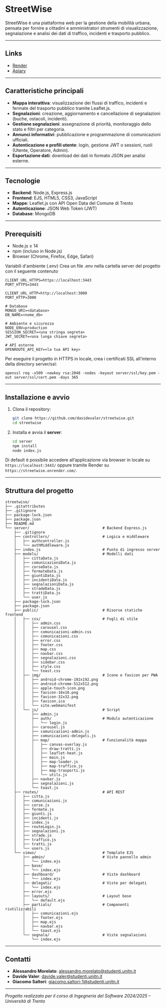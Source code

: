 # StreetWise

StreetWise è una piattaforma web per la gestione della mobilità urbana, pensata per fornire a cittadini e amministratori strumenti di visualizzazione, segnalazione e analisi dei dati di traffico, incidenti e trasporto pubblico.

---

## Links
- [Render](https://streetwise.onrender.com/)
- [Apiary](https://app.apiary.io/streetwise/)

---

## Caratteristiche principali

- **Mappa interattiva**: visualizzazione dei flussi di traffico, incidenti e fermate del trasporto pubblico tramite Leaflet.js.
- **Segnalazioni**: creazione, aggiornamento e cancellazione di segnalazioni (buche, ostacoli, incidenti).
- **Gestione segnalazioni**: assegnazione di priorità, monitoraggio dello stato e filtri per categoria.
- **Annunci informativi**: pubblicazione e programmazione di comunicazioni ufficiali.
- **Autenticazione e profili utente**: login, gestione JWT o sessioni, ruoli (Utente, Operatore, Admin).
- **Esportazione dati**: download dei dati in formato JSON per analisi esterne.

---

## Tecnologie

- **Backend**: Node.js, Express.js
- **Frontend**: EJS, HTML5, CSS3, JavaScript
- **Mappe**: Leaflet.js con API Open Data del Comune di Trento
- **Autenticazione**: JSON Web Token (JWT)
- **Database**: MongoDB

---

## Prerequisiti

- Node.js ≥ 14
- npm (incluso in Node.js)
- Browser (Chrome, Firefox, Edge, Safari)

Variabili d'ambiente (.env)
Crea un file .env nella cartella server del progetto con il seguente contenuto
```
CLIENT_URL_HTTPS=https://localhost:3443
PORT_HTTPS=3443

CLIENT_URL_HTTP=http://localhost:3000
PORT_HTTP=3000

# Database
MONGO_URI=<database>
DB_NAME=<nome_db>

# Ambiente e sicurezza
NODE_ENV=production
SESSION_SECRET=<una stringa segreta>
JWT_SECRET=<una lunga chiave segreta>

# API esterne
OPENROUTE_API_KEY=<la tua API key>
```

Per eseguire il progetto in HTTPS in locale, crea i certificati SSL all'interno della directory server/ssl:
```
openssl req -x509 -newkey rsa:2048 -nodes -keyout server/ssl/key.pem -out server/ssl/cert.pem -days 365
```

---

## Installazione e avvio

1. Clona il repository:
   ```bash
   git clone https://github.com/davidevaler/streetwise.git
   cd streetwise
   ```
2. Installa e avvia il **server**:
   ```bash
   cd server
   npm install
   node index.js
   ```
Di default è possibile accedere all’applicazione via browser in locale su `https://localhost:3443/` oppure tramite Render su `https://streetwise.onrender.com/`.

---

## Struttura del progetto

```
streetwise/
├── .gitattributes
├── .gitignore
├── package-lock.json
├── package.json
├── README.md
└── server/                                 # Backend Express.js
    ├── .gitignore
    ├── controllers/                        # Logica e middleware
    │   ├── authcontroller.js
    │   └── authMiddleware.js
    ├── index.js                            # Punto di ingresso server
    ├── models/                             # Modelli dati
    │   ├── cittaData.js
    │   ├── comunicazioniData.js
    │   ├── corseData.js
    │   ├── fermateData.js
    │   ├── giuntiData.js
    │   ├── incidentiData.js
    │   ├── segnalazioniData.js
    │   ├── stradeData.js
    │   ├── trattiData.js
    │   └── user.js
    ├── package-lock.json
    ├── package.json
    ├── public/                             # Risorse statiche frontend
    │   ├── css/                            # Fogli di stile
    │   │   ├── admin.css
    │   │   ├── carousel.css
    │   │   ├── comunicazioni-admin.css
    │   │   ├── comunicazioni.css
    │   │   ├── error.css
    │   │   ├── footer.css
    │   │   ├── map.css
    │   │   ├── navbar.css
    │   │   ├── segnalazioni.css
    │   │   ├── sidebar.css
    │   │   ├── style.css
    │   │   └── toast.css
    │   ├── img/                            # Icone e favicon per PWA
    │   │   ├── android-chrome-192x192.png
    │   │   ├── android-chrome-512x512.png
    │   │   ├── apple-touch-icon.png
    │   │   ├── favicon-16x16.png
    │   │   ├── favicon-32x32.png
    │   │   ├── favicon.ico
    │   │   └── site.webmanifest
    │   └── js/                             # Script 
    │       ├── admin.js
    │       ├── auth/                       # Modulo autenticazione
    │       │   └── login.js
    │       ├── carousel.js
    │       ├── comunicazioni-admin.js
    │       ├── comunicazioni-delegati.js
    │       ├── map/                        # Funzionalità mappa
    │       │   ├── canvas-overlay.js
    │       │   ├── draw-tratti.js
    │       │   ├── leaflet-heat.js
    │       │   ├── main.js
    │       │   ├── map-loader.js
    │       │   ├── map-traffico.js
    │       │   ├── map-trasporti.js
    │       │   └── utils.js
    │       ├── navbar.js
    │       ├── segnalazioni.js
    │       └── toast.js
    ├── routes/                             # API REST
    │   ├── citta.js
    │   ├── comunicazioni.js
    │   ├── corse.js
    │   ├── fermate.js
    │   ├── giunti.js
    │   ├── incidenti.js
    │   ├── index.js
    │   ├── routeLogin.js
    │   ├── segnalazioni.js
    │   ├── strade.js
    │   ├── traffico.js
    │   ├── tratti.js
    │   └── users.js
    └── views/                              # Template EJS
        ├── admin/                          # Viste pannello admin
        │   └── index.ejs
        ├── base/
        │   └── index.ejs
        ├── dashboard/                      # Viste dashboard
        │   └── index.ejs
        ├── delegati/                       # Viste per delegati
        │   └── index.ejs
        ├── error.ejs
        ├── layouts/                        # Layout base
        │   └── default.ejs
        ├── partials/                       # Componenti riutilizzabili
        │   ├── comunicazioni.ejs
        │   ├── footer.ejs
        │   ├── map.ejs
        │   ├── navbar.ejs
        │   └── toast.ejs
        └── segnala/                        # Viste segnalazioni
            └── index.ejs
```

---

## Contatti

- **Alessandro Morelato**: [alessandro.morelato@studenti.unitn.it](mailto:alessandro.morelato@studenti.unitn.it)
- **Davide Valer**: [davide.valer@studenti.unitn.it](mailto:davide.valer@studenti.unitn.it)
- **Giacomo Saltori**: [giacomo.saltori-1@studenti.unitn.it](mailto:giacomo.saltori-1@studenti.unitn.it)

---

_Progetto realizzato per il corso di Ingegneria del Software 2024/2025 – Università di Trento_
